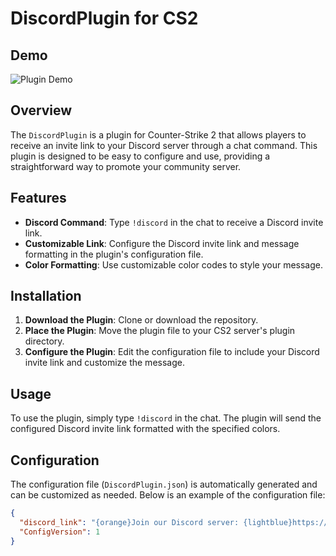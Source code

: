 # DiscordPlugin for CS2

## Demo
![Plugin Demo](https://i.imgur.com/RxMISAL.png)

## Overview

The `DiscordPlugin` is a plugin for Counter-Strike 2 that allows players to receive an invite link to your Discord server through a chat command. This plugin is designed to be easy to configure and use, providing a straightforward way to promote your community server.

## Features

- **Discord Command**: Type `!discord` in the chat to receive a Discord invite link.
- **Customizable Link**: Configure the Discord invite link and message formatting in the plugin's configuration file.
- **Color Formatting**: Use customizable color codes to style your message.

## Installation

1. **Download the Plugin**: Clone or download the repository.
2. **Place the Plugin**: Move the plugin file to your CS2 server's plugin directory.
3. **Configure the Plugin**: Edit the configuration file to include your Discord invite link and customize the message.

## Usage

To use the plugin, simply type `!discord` in the chat. The plugin will send the configured Discord invite link formatted with the specified colors.

## Configuration

The configuration file (`DiscordPlugin.json`) is automatically generated and can be customized as needed. Below is an example of the configuration file:

```json
{
  "discord_link": "{orange}Join our Discord server: {lightblue}https://discord.gg/yourdiscordlink",
  "ConfigVersion": 1
}
